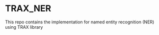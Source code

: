 # TRAX_NER
This repo contains the implementation for named entity recognition (NER) using TRAX library

